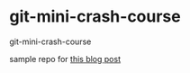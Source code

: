 # git-mini-crash-course
git-mini-crash-course

sample repo for [this blog post](https://sombriks.com.br/#/blog/0010-git-mini-crash-course.md)
